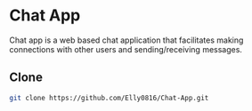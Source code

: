 # Chat App

Chat app is a web based chat application that facilitates making connections with other users and sending/receiving messages.

## Clone

```bash
git clone https://github.com/Elly0816/Chat-App.git
```


